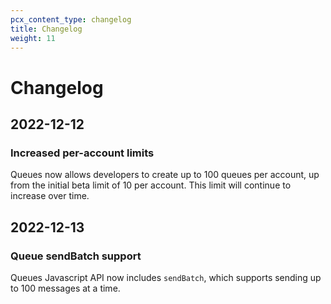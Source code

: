```yaml
---
pcx_content_type: changelog
title: Changelog
weight: 11
---
```


# Changelog

## 2022-12-12

### Increased per-account limits

Queues now allows developers to create up to 100 queues per account, up from the initial beta limit of 10 per account. This limit will continue to increase over time.

## 2022-12-13

### Queue sendBatch support

Queues Javascript API now includes `sendBatch`, which supports sending up to 100 messages at a time.
